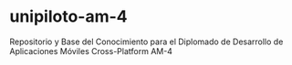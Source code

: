 # unipiloto-am-4
Repositorio y Base del Conocimiento para el Diplomado de Desarrollo de Aplicaciones Móviles Cross-Platform AM-4

